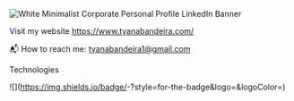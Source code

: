 ![White Minimalist Corporate Personal Profile LinkedIn Banner](https://user-images.githubusercontent.com/113194307/195203777-9f59b01f-5317-41c9-81ab-5235ae76a046.png)

Visit my website https://www.tyanabandeira.com/

📬 How to reach me: tyanabandeira1@gmail.com


Technologies 

![<HTML5>](https://img.shields.io/badge/<Badge Text>-<orange>?style=for-the-badge&logo=<Icon Name>&logoColor=<Logo Color>)
